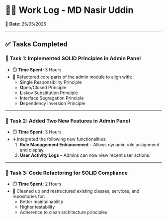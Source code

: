 # 👨‍💻 Work Log - MD Nasir Uddin  
📅 **Date:** 25/05/2025

---

## ✅ Tasks Completed

### 🔹 Task 1: Implemented SOLID Principles in Admin Panel
- ⏱️ **Time Spent:** 3 Hours
- 📌 Refactored core parts of the admin module to align with:
  - **S**ingle Responsibility Principle
  - **O**pen/Closed Principle
  - **L**iskov Substitution Principle
  - **I**nterface Segregation Principle
  - **D**ependency Inversion Principle

---

### 🔹 Task 2: Added Two New Features in Admin Panel
- ⏱️ **Time Spent:** 3 Hours
- ➕ Integrated the following new functionalities:
  1. **Role Management Enhancement** – Allows dynamic role assignment and display.
  2. **User Activity Logs** – Admins can now view recent user actions.

---

### 🔹 Task 3: Code Refactoring for SOLID Compliance
- ⏱️ **Time Spent:** 2 Hours
- 🔧 Cleaned up and restructured existing classes, services, and repositories for:
  - Better maintainability
  - Higher testability
  - Adherence to clean architecture principles